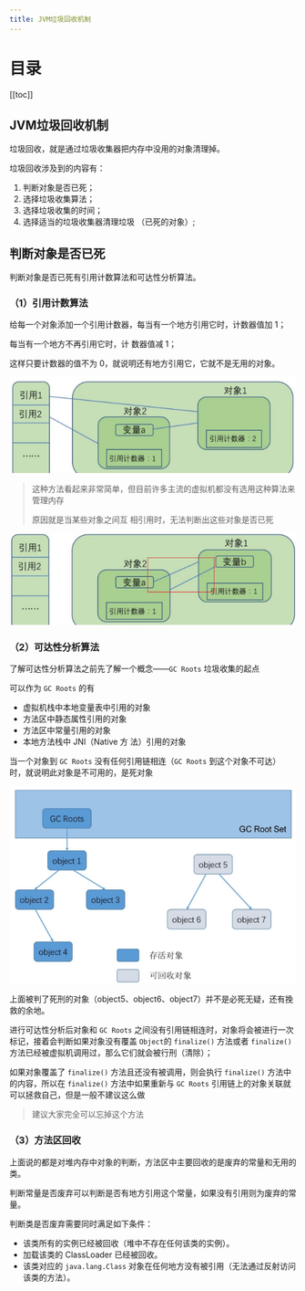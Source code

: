 ```yaml
---
title: JVM垃圾回收机制
---
```

# 目录

[[toc]]

## JVM垃圾回收机制

垃圾回收，就是通过垃圾收集器把内存中没用的对象清理掉。

垃圾回收涉及到的内容有： 

1. 判断对象是否已死； 
2. 选择垃圾收集算法； 
3. 选择垃圾收集的时间； 
4. 选择适当的垃圾收集器清理垃圾 （已死的对象）;

## 判断对象是否已死

判断对象是否已死有引用计数算法和可达性分析算法。

### （1）引用计数算法

给每一个对象添加一个引用计数器，每当有一个地方引用它时，计数器值加 1；

每当有一个地方不再引用它时，计 数器值减 1；

这样只要计数器的值不为 0，就说明还有地方引用它，它就不是无用的对象。

![image-20230408173150784](./img/image-20230408173150784.png)

> 这种方法看起来非常简单，但目前许多主流的虚拟机都没有选用这种算法来管理内存
>
> 原因就是当某些对象之间互 相引用时，无法判断出这些对象是否已死

![image-20230408173246584](./img/image-20230408173246584.png)

### （2）可达性分析算法

了解可达性分析算法之前先了解一个概念——`GC Roots` 垃圾收集的起点

可以作为 `GC Roots` 的有

- 虚拟机栈中本地变量表中引用的对象
- 方法区中静态属性引用的对象
- 方法区中常量引用的对象
- 本地方法栈中 JNI（Native 方 法）引用的对象

 当一个对象到 `GC Roots` 没有任何引用链相连（`GC Roots` 到这个对象不可达）时，就说明此对象是不可用的，是死对象

![image-20230408173507408](./img/image-20230408173507408.png)

上面被判了死刑的对象（object5、object6、object7）并不是必死无疑，还有挽救的余地。

进行可达性分析后对象和 `GC Roots` 之间没有引用链相连时，对象将会被进行一次标记，接着会判断如果对象没有覆盖 `Object`的 `finalize()` 方法或者 `finalize()` 方法已经被虚拟机调用过，那么它们就会被行刑（清除）；

如果对象覆盖了 `finalize()` 方法且还没有被调用，则会执行 `finalize()` 方法中的内容，所以在 `finalize()` 方法中如果重新与 `GC Roots` 引用链上的对象关联就可以拯救自己，但是一般不建议这么做

> 建议大家完全可以忘掉这个方法

### （3）方法区回收

上面说的都是对堆内存中对象的判断，方法区中主要回收的是废弃的常量和无用的类。 

判断常量是否废弃可以判断是否有地方引用这个常量，如果没有引用则为废弃的常量。 

判断类是否废弃需要同时满足如下条件： 

- 该类所有的实例已经被回收（堆中不存在任何该类的实例）。 
- 加载该类的 ClassLoader 已经被回收。 
- 该类对应的 `java.lang.Class` 对象在任何地方没有被引用（无法通过反射访问该类的方法）。